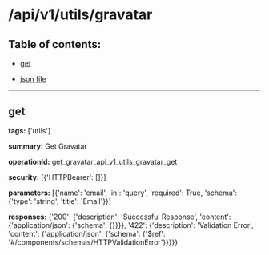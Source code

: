 # /api/v1/utils/gravatar

## Table of contents:
- [get](#get)

- [json file](./_api_v1_utils_gravatar.json)

---
<a name="get"></a>
## get

**tags:** ['utils']

**summary:** Get Gravatar

**operationId:** get_gravatar_api_v1_utils_gravatar_get

**security:** [{'HTTPBearer': []}]

**parameters:** [{'name': 'email', 'in': 'query', 'required': True, 'schema': {'type': 'string', 'title': 'Email'}}]

**responses:** {'200': {'description': 'Successful Response', 'content': {'application/json': {'schema': {}}}}, '422': {'description': 'Validation Error', 'content': {'application/json': {'schema': {'$ref': '#/components/schemas/HTTPValidationError'}}}}}

